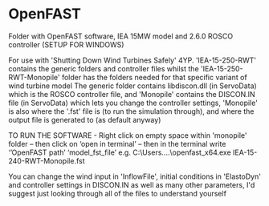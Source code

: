 # OpenFAST
Folder with OpenFAST software, IEA 15MW model and 2.6.0 ROSCO controller (SETUP FOR WINDOWS)

For use with 'Shutting Down Wind Turbines Safely' 4YP. 'IEA-15-250-RWT' contains the generic folders and controller files whilst the 'IEA-15-250-RWT-Monopile' folder has the folders needed for that specific variant of wind turbine model
The generic folder contains libdiscon.dll (in ServoData) which is the ROSCO controller file, and 'Monopile' contains the DISCON.IN file (in ServoData) which lets you change the controller settings, 'Monopile' is also where the '.fst' file is (to run the simulation through), and where the output file is generated to (as default anyway)

TO RUN THE SOFTWARE - Right click on empty space within 'monopile' folder – then click on ‘open in terminal’ – then in the terminal write ‘’OpenFAST path’ ‘model_fst_file’ e.g. C:\Users....\openfast_x64.exe IEA-15-240-RWT-Monopile.fst

You can change the wind input in 'InflowFile', initial conditions in 'ElastoDyn' and controller settings in DISCON.IN as well as many other parameters, I'd suggest just looking through all of the files to understand yourself
